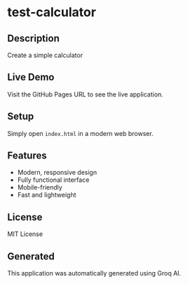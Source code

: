 # test-calculator

## Description
Create a simple calculator

## Live Demo
Visit the GitHub Pages URL to see the live application.

## Setup
Simply open `index.html` in a modern web browser.

## Features
- Modern, responsive design
- Fully functional interface
- Mobile-friendly
- Fast and lightweight

## License
MIT License

## Generated
This application was automatically generated using Groq AI.